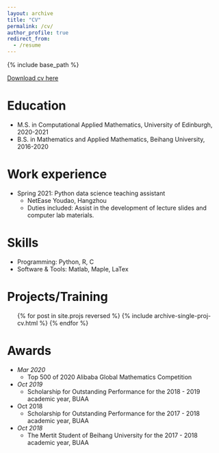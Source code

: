 ```yaml
---
layout: archive
title: "CV"
permalink: /cv/
author_profile: true
redirect_from:
  - /resume
---
```


{% include base_path %}

[Download cv here](http://grantaire08.github.io/files/cv20220901.pdf)

Education
======
* M.S. in  Computational Applied Mathematics, University of Edinburgh, 2020-2021
* B.S. in Mathematics and Applied Mathematics, Beihang University, 2016-2020



Work experience
======
* Spring 2021:  Python data science teaching assistant
  * NetEase Youdao, Hangzhou
  * Duties included: Assist in the development of lecture slides and computer lab materials.
  
  

Skills
======
* Programming: Python, R, C
* Software & Tools: Matlab, Maple, LaTex



# Projects/Training

<ul>{% for post in site.projs reversed %}
    {% include archive-single-proj-cv.html %}
{% endfor %}</ul>



# Awards

- *Mar 2020*
  - Top 500 of 2020 Alibaba Global Mathematics Competition
- *Oct 2019*
  - Scholarship for Outstanding Performance for the 2018 - 2019 academic year, BUAA
- Oct 2018
  - Scholarship for Outstanding Performance for the 2017 - 2018 academic year, BUAA
- *Oct 2018*
  - The Mertit Student of Beihang University for the 2017 - 2018 academic year, BUAA

